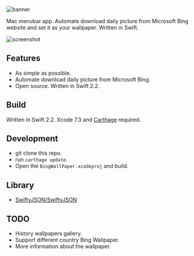 ![banner](https://github.com/zekunyan/TTGBingWallPaper/raw/master/Resources/banner.png)

Mac menubar app. Automate download daily picture from Microsoft Bing website and set it as your wallpaper. Written in Swift.

![screenshot](https://github.com/zekunyan/TTGBingWallPaper/raw/master/Resources/screenshot_2.png)

## Features

* As simple as possible.
* Automate download daily picture from Microsoft Bing.
* Open source. Written in Swift 2.2.

## Build

Written in Swift 2.2. Xcode 7.3 and [Carthage](https://github.com/Carthage/Carthage) required.

## Development

* git clone this repo.
* run `carthage update`.
* Open the `BingWallPaper.xcodeproj` and build.

## Library

* [SwiftyJSON/SwiftyJSON](https://github.com/SwiftyJSON/SwiftyJSON)

## TODO

* History wallpapers gallery.
* Support different country Bing Wallpaper.
* More information about the wallpaper.